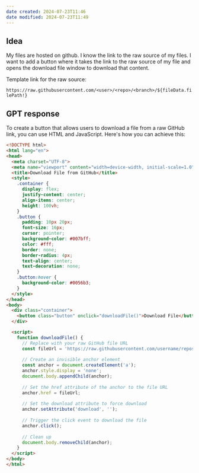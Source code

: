 ```yaml
---
date created: 2024-07-23T11:46
date modified: 2024-07-23T11:49
---
```


## Idea

My files are hosted on github. I know the link to the raw source of my files. I want to add a button where it takes the link to the raw source of my file and opens the download file window to download that content.

Template link for the raw source:

`https://raw.githubusercontent.com/<user>/<repo>/<branch>/${fileData.filePath!}`

## GPT response

To create a button that allows users to download a file from a raw GitHub link, you can use HTML and JavaScript. Here's how you can achieve this:

```html
<!DOCTYPE html>
<html lang="en">
<head>
  <meta charset="UTF-8">
  <meta name="viewport" content="width=device-width, initial-scale=1.0">
  <title>Download File from GitHub</title>
  <style>
    .container {
      display: flex;
      justify-content: center;
      align-items: center;
      height: 100vh;
    }
    .button {
      padding: 10px 20px;
      font-size: 16px;
      cursor: pointer;
      background-color: #007bff;
      color: #fff;
      border: none;
      border-radius: 4px;
      text-align: center;
      text-decoration: none;
    }
    .button:hover {
      background-color: #0056b3;
    }
  </style>
</head>
<body>
  <div class="container">
    <button class="button" onclick="downloadFile()">Download File</button>
  </div>

  <script>
    function downloadFile() {
      // Replace with your raw GitHub file URL
      const fileUrl = 'https://raw.githubusercontent.com/username/repository/branch/path/to/your/file.txt';
      
      // Create an invisible anchor element
      const anchor = document.createElement('a');
      anchor.style.display = 'none';
      document.body.appendChild(anchor);
      
      // Set the href attribute of the anchor to the file URL
      anchor.href = fileUrl;
      
      // Set the download attribute to force download
      anchor.setAttribute('download', '');
      
      // Trigger the click event to download the file
      anchor.click();
      
      // Clean up
      document.body.removeChild(anchor);
    }
  </script>
</body>
</html>
```